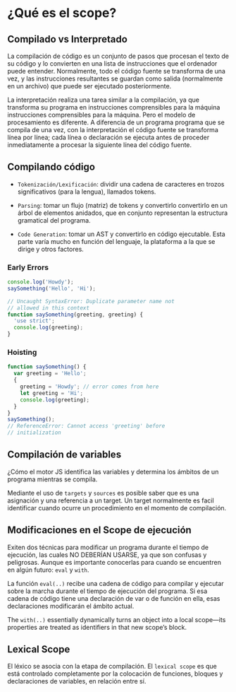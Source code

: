 # ¿Qué es el scope?

## Compilado vs Interpretado

La compilación de código es un conjunto de pasos que procesan el texto de su código y lo convierten en una lista de instrucciones que el ordenador puede entender. Normalmente, todo el código fuente se transforma de una vez, y las instrucciones resultantes se guardan como salida (normalmente en un archivo) que puede ser ejecutado posteriormente.

La interpretación realiza una tarea similar a la compilación, ya que transforma su programa en instrucciones comprensibles para la máquina instrucciones comprensibles para la máquina. Pero el modelo de procesamiento es diferente. A diferencia de un programa programa que se compila de una vez, con la interpretación el código fuente se transforma línea por línea; cada línea o declaración se ejecuta antes de proceder inmediatamente a procesar la siguiente línea del código fuente.

## Compilando código

- `Tokenización/Lexificación`: dividir una cadena de caracteres en trozos significativos (para la lengua), llamados tokens.

- `Parsing`: tomar un flujo (matriz) de tokens y convertirlo convertirlo en un árbol de elementos anidados, que en conjunto representan la estructura gramatical del programa.

- `Code Generation`: tomar un AST y convertirlo en código ejecutable. Esta parte varía mucho en función del lenguaje, la plataforma a la que se dirige y otros factores.

### Early Errors

```javascript
console.log('Howdy');
saySomething('Hello', 'Hi');

// Uncaught SyntaxError: Duplicate parameter name not
// allowed in this context
function saySomething(greeting, greeting) {
  'use strict';
  console.log(greeting);
}
```

### Hoisting

```javascript
function saySomething() {
  var greeting = 'Hello';
  {
    greeting = 'Howdy'; // error comes from here
    let greeting = 'Hi';
    console.log(greeting);
  }
}
saySomething();
// ReferenceError: Cannot access 'greeting' before
// initialization
```

## Compilación de variables

¿Cómo el motor JS identifica las variables y determina los ámbitos de un programa mientras se compila.

Mediante el uso de `targets` y `sources` es posible saber que es una asignación y una referencia a un target. Un target normalmente es facil identificar cuando ocurre un procedimiento en el momento de compilación.

## Modificaciones en el Scope de ejecución

Exiten dos técnicas para modificar un programa durante el tiempo de ejecución, las cuales NO DEBERÍAN USARSE, ya que son confusas y peligrosas. Aunque es importante conocerlas para cuando se encuentren en algún futuro: `eval` y `with`.

La función `eval(..)` recibe una cadena de código para compilar y ejecutar sobre la marcha durante el tiempo de ejecución del programa. Si esa cadena de código tiene una declaración de var o de función en ella, esas declaraciones modificarán el ámbito actual.

The `with(..)` essentially dynamically turns an object into a local scope—its properties are treated as identifiers in that new scope’s block.

## Lexical Scope

El léxico se asocia con la etapa de compilación. El `lexical scope` es que está controlado completamente por la colocación de funciones, bloques y declaraciones de variables, en relación entre sí.
